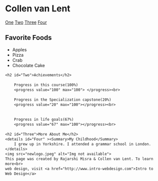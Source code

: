<html lang="en">
<head>
    <meta charset="UTF-8">
    <meta name="viewport" content="width=device-width, initial-scale=1.0">
</head>
<body>
    <H1>Collen van Lent</H1>
    <a href="#One">One</a>
    <a href="#Two">Two</a>
    <a href="#Three">Three</a>
    <a href="#Four">Four</a>
    <h2 id="One">Favorite Foods</h2>
        <ul>
            <li>Apples</li>
            <li>Pizza</li>
            <li>Crab</li>
            <li>Chocolate Cake</li>
        </ul>

    <h2 id="Two">Achievements</h2>
    
        Progress in this course(100%)
        <progress value="100" max="100"> </progress><br>
    
        Progress in the Specialization capstone(20%)
        <progress value="20" max="100"></progress><br>
    
    
        Progress in life goals(67%)
        <progress value="67" max="100"></progress><br>
    
    <h2 id="Three">More About Me</h2>
    <details id="Four" ><Summary>My Childhood</Summary>
        I grew up in Yorkshire. I attended a grammar school in London.</details>
    <img src="newlogo.jpeg" alt="Img not available">
    This page was created by Rajarshi Misra & Collen van Lent. To learn more<br>
    web design, visit <a href="http://www.intro-webdesign.com">Intro to Web Design</a>
</body>
</html>
